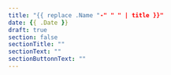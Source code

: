 ```yaml
---
title: "{{ replace .Name "-" " " | title }}"
date: {{ .Date }}
draft: true
section: false
sectionTitle: ""
sectionText: ""
sectionButtonnText: ""
---
```


